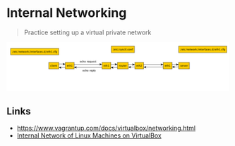# Internal Networking

> Practice setting up a virtual private network

![](internal-networking.png)

## Links

* https://www.vagrantup.com/docs/virtualbox/networking.html
* [Internal Network of Linux Machines on VirtualBox](https://youtu.be/qso9Wy875ek)

